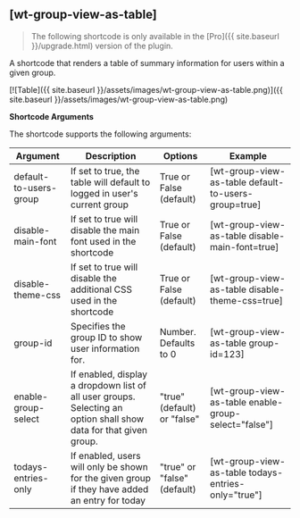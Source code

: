 ## [wt-group-view-as-table]

> The following shortcode is only available in the [Pro]({{ site.baseurl }}/upgrade.html) version of the plugin.

A shortcode that renders a table of summary information for users within a given group.

[![Table]({{ site.baseurl }}/assets/images/wt-group-view-as-table.png)]({{ site.baseurl }}/assets/images/wt-group-view-as-table.png)

**Shortcode Arguments**
 
The shortcode supports the following arguments:
 
| Argument | Description | Options | Example |
|--|--|--|--|
|default-to-users-group|If set to true, the table will default to logged in user's current group|True or False (default)|[wt-group-view-as-table default-to-users-group=true]
|disable-main-font|If set to true will disable the main font used in the shortcode|True or False (default)|[wt-group-view-as-table disable-main-font=true]
|disable-theme-css|If set to true will disable the additional CSS used in the shortcode|True or False (default)|[wt-group-view-as-table disable-theme-css=true]
|group-id	|Specifies the group ID to show user information for.	|Number. Defaults to 0|	[wt-group-view-as-table group-id=123]
|enable-group-select	|If enabled, display a dropdown list of all user groups. Selecting an option shall show data for that given group.|"true" (default) or "false"|	[wt-group-view-as-table enable-group-select="false"]
|todays-entries-only|If enabled, users will only be shown for the given group if they have added an entry for today|"true" or "false" (default)|[wt-group-view-as-table todays-entries-only="true"]
